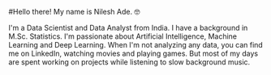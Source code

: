 #Hello there! My name is Nilesh Ade. 🤓 

I'm a Data Scientist and Data Analyst from India. I have a background in M.Sc. Statistics. I'm passionate about Artificial Intelligence, Machine Learning and Deep Learning. When I'm not analyzing any data, you can find me on LinkedIn, watching movies and playing games. But most of my days are spent working on projects while listening to slow background music.
